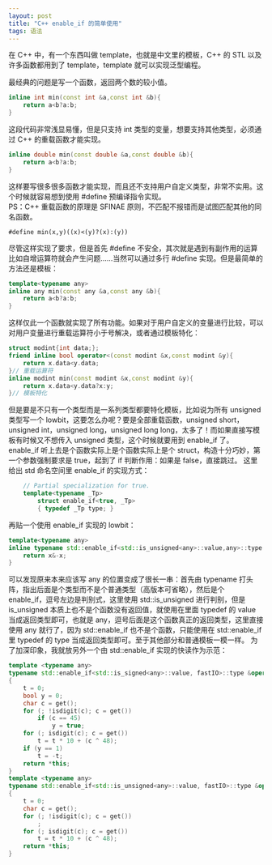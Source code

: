 ```yaml
---
layout: post
title: "C++ enable_if 的简单使用"
tags: 语法
---
```


在 C++ 中，有一个东西叫做 template，也就是中文里的模板，C++ 的 STL 以及许多函数都用到了 template，template 就可以实现泛型编程。  

最经典的问题是写一个函数，返回两个数的较小值。
```cpp
inline int min(const int &a,const int &b){
	return a<b?a:b;
}
```
这段代码非常浅显易懂，但是只支持 int 类型的变量，想要支持其他类型，必须通过 C++ 的重载函数才能实现。
```cpp
inline double min(const double &a,const double &b){
	return a<b?a:b;
}
```
这样要写很多很多函数才能实现，而且还不支持用户自定义类型，非常不实用。这个时候就容易想到使用 #define 预编译指令实现。  
PS：C++ 重载函数的原理是 SFINAE 原则，不匹配不报错而是试图匹配其他的同名函数。
```
#define min(x,y)((x)<(y)?(x):(y))
```
尽管这样实现了要求，但是首先 #define 不安全，其次就是遇到有副作用的运算比如自增运算符就会产生问题……当然可以通过多行 #define 实现。但是最简单的方法还是模板：
```cpp
template<typename any>
inline any min(const any &a,const any &b){
	return a<b?a:b;
}
```
这样仅此一个函数就实现了所有功能。如果对于用户自定义的变量进行比较，可以对用户变量进行重载运算符小于号解决，或者通过模板特化：
```cpp
struct modint{int data;};
friend inline bool operator<(const modint &x,const modint &y){
	return x.data<y.data;
}// 重载运算符
inline modint min(const modint &x,const modint &y){
	return x.data<y.data?x:y;
}// 模板特化
```
但是要是不只有一个类型而是一系列类型都要特化模板，比如说为所有 unsigned 类型写一个 lowbit，这要怎么办呢？要是全部重载函数，unsigned short，unsigned int，unsigned long，unsigned long long，太多了！而如果直接写模板有时候又不想传入 unsigned 类型，这个时候就要用到 enable_if 了。
enable_if 听上去是个函数实际上是个函数实际上是个 struct，构造十分巧妙，第一个参数强制要求是 true，起到了 if 判断作用：如果是 false，直接跳过。
这里给出 std 命名空间里 enable_if 的实现方式：
```cpp
	// Partial specialization for true.
	template<typename _Tp>
		struct enable_if<true, _Tp>
		{ typedef _Tp type; }
```
再贴一个使用 enable_if 实现的 lowbit：
```cpp
template<typename any>
inline typename std::enable_if<std::is_unsigned<any>::value,any>::type lowbit(const any &x){
	return x&-x;
}
```
可以发现原来本来应该写 any 的位置变成了很长一串：首先由 typename 打头阵，指出后面是个类型而不是个普通类型（高版本可省略），然后是个 enable_if，逗号左边是判别式，这里使用 std::is_unsigned 进行判别，但是 is_unsigned 本质上也不是个函数没有返回值，就使用在里面 typedef 的 value 当成返回类型即可，也就是 any，逗号后面是这个函数真正的返回类型，这里直接使用 any 就行了，因为 std::enable_if 也不是个函数，只能使用在 std::enable_if 里 typedef 的 type 当成返回类型即可。至于其他部分和普通模板一模一样。
为了加深印象，我就放另外一个由 std::enable_if 实现的快读作为示范：
```cpp
template <typename any>
typename std::enable_if<std::is_signed<any>::value, fastIO>::type &operator>>(any &t)
{
	t = 0;
	bool y = 0;
	char c = get();
	for (; !isdigit(c); c = get())
		if (c == 45)
			y = true;
	for (; isdigit(c); c = get())
		t = t * 10 + (c ^ 48);
	if (y == 1)
		t = -t;
	return *this;
}
template <typename any>
typename std::enable_if<std::is_unsigned<any>::value, fastIO>::type &operator>>(any &t)
{
	t = 0;
	char c = get();
	for (; !isdigit(c); c = get())
		;
	for (; isdigit(c); c = get())
		t = t * 10 + (c ^ 48);
	return *this;
}
```